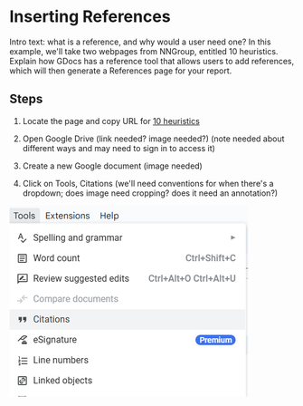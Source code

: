 # Inserting References

Intro text: what is a reference, and why would a user need one? In this example, we'll take two webpages from NNGroup, entitled 10 heuristics. Explain how GDocs has a reference tool that allows users to add references, which will then generate a References page for your report.

## Steps

1. Locate the page and copy URL for [10 heuristics](NNwebsite1)

2. Open Google Drive (link needed? image needed?) (note needed about different ways and may need to sign in to access it)

3. Create a new Google document (image needed)

4. Click on Tools, Citations (we'll need conventions for when there's a dropdown; does image need cropping? does it need an annotation?)

![Tools Citations Dropdown tool from menu](assets/Tools-Citations-Dropdown.png)
